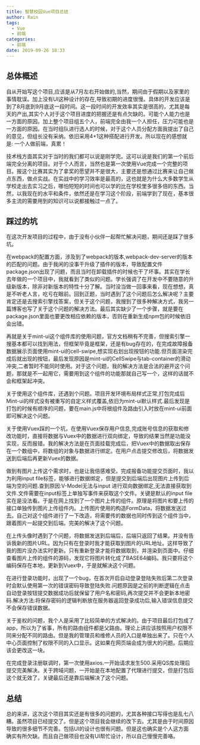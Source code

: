 ```yaml
---
title: 智慧校园Vue项目总结
author: Rain
tags:
  - Vue
  - 前端
categories:
  - 前端
date: 2019-09-26 18:33
---
```


<Boxx/>

## 总体概述

自从开始写这个项目,应该是从7月左右开始做的,当然，期间由于假期以及家里的事情耽误。加上没有UI这种设计的存在,导致初期的进度很慢。具体的开发应该是到了8月底到9月底这一段时间。这一段时间的开发效率其实是很高的，尤其是每天的产出,其实个人对于这个项目进度的把握还是有点欠缺的。可能个人能力也是一方面的原因。加上整个项目组五个人，前端完全由我一个人担任，压力可能也是一方面的原因。在当时组队进行选人的时候，对于这个人员分配方面我提出了自己的意见，但组长没有采纳。依旧采用4+1这种搭配进行开发。所以现在的感想就是: 一个人做前端，真累！

技术栈方面其实对于当时的我们都可以说是刚学完。这可以说是我们的第一个前后端完全分离的项目。对于个人而言，当然也是第一次使用Vue完成一个完整的项目。报这个比赛其实为了拿奖的愿望并不是很大，主要还是想通过比赛来让自己做点东西，做点实战。在实战中的学习效率是最高的，这也就是为什么大多数学生从学校走出去实习之后，哪怕短短的时间也可以学的比在学校里多很多倍的东西。当然，以我现在的水平和条件，依然还是在学习这个阶段，前端学到了现在，基本很多主流的需要用到的知识可以说都接触过一点了。

## 踩过的坑

在这次开发项目的过程中，由于没有小伙伴一起帮忙解决问题，期间还是踩了很多坑。

在webpack的配置方面，涉及到了webpack的版本,webpack-dev-server的版本的匹配的问题。由于我闲的没事干升级了插件的版本，导致配置文件package.json出现了问题，而且当时在卸载插件的时候也干了坏事。其实在学长去年做的一个项目中，我就看到了类似的问题。学长强调了在开发中不要随意的升级新版本，除非对新版本的特性十分了解。当时没当做一回事来看，现在想想，真是不听老人言，吃亏在眼前。回到正题，当时遇到了这个问题后怎么解决呢？主要肯定还是去搜索引擎找答案，但关于这个问题，我搜到了很多种解决方式，我另一篇博客也写了关于这个问题的解决方法。最后其实缺少了一个步骤，就是要在package.json里面也要更改相应依赖的版本，否则在重新生成npm包的时候依旧会出错。

再就是关于mint-ui这个组件库的使用问题，官方文档稍有不完善，但搜索引擎一搜基本都可以找到用法，但框架毕竟是框架，还是有bug存在的，在完成故障报备数据展示页面使用mint-ui的cell-swipe,想实现右划出现按钮的功能.但页面渲染完成后就出现的按钮，最后发现原因是mint-ui的CellSwipe与tab-container的滑动冲突,二者暂时不能同时使用。对于这个问题，我的解决方法是合法的避开这个问题，那就是不一起用它，需要用到这个组件的功能那就自己写一个，这样的话就不会和框架起冲突。

关于使用这个组件库，还遇到个问题。项目开发环境布局样式正常,打包完成后Mint-ui的样式没有被重写的自定义样式覆盖,依旧为mint-ui默认样式.最后发现是打包的时候有顺序的问题，要在main.js中将根组件及路由引入时放在mint-ui前面即可解决这个问题。

关于使用Vuex踩的一个坑，在使用Vuex保存用户信息,完成账号信息的获取和修改功能时，直接将数据与Vuex中的数据进行双向绑定，导致的结果当然是功能没实现，反而报错。我的解决方法是在页面挂载完成后，把Vuex中的数据取出保存在一个数组中，将数组的对象与数据进行绑定。在用户点击提交修改后，将数据发送到后端后再更新Vuex的数据。
        
做到有图片上传这个需求时，也是让我倍感难受。完成报备功能提交页面时，我以为利用input file标签，能够进行数据绑定，但是提交到后端后出现图片上传到后端为空的问题.查到原因:V-Model无法与input 进行双向数据绑定,无法直接获取到文件.文件需要在input标签上单独写事件来获取这个文件。关键是默认的input file实在是没法看。于是在网上找到了一个图片上传的组件。原理是将图片和要上传的接口单独传到图片上传组件内。上传图片使用的构造FormData，将数据发送过去。自己对这个组件进行了一下改造，将需要传的数据也同时传到这个组件当中，跟着图片一起提交到后端。完美的解决了这个问题。

在上传头像时遇到了个问题，将数据发送到后端后，后端只返回了结果。并没有告诉我新的图片URL。因为只有在登录时我才能获取到图片的URL地址。这样导致了我的图片没办法实时更新。只有重新登录才能将数据取到，并渲染到页面中。仔细查看图片上传的组件的源码，发现它将图片转化成了BASE64编码。我只要将这个编码保存在本地，更新到Vuex中，于是就解决这个问题。

在进行登录功能时，出现了一个bug，在首次开启自动登录登陆失败后第二次登录时会默认使用第一次的错误密码导致登陆失败.问题原因是之前的判断逻辑在点击自动登录按钮提交数据成功后就保留了用户名和密码,再次提交并不会更新本地密码.解决方法:将保存密码的逻辑判断放在服务器返回登录成功后,输入错误信息提交不会保存错误数据。

关于鉴权的问题，我个人是采用了比较简单的方式解决的。由于项目最后打包成了app，所以为了省事，所有的路由组件都是父路由。理论上讲应该按照用户权限不同来分配不同的路由。但是我的管理员和维修人员的入口是单独出来了。只在个人中心页面控制了权限不同的入口显示。这如果在网页端会成为很大的问题。后期应该会更改这一块。

在完成登录注册联调时，第一次使用axios.一开始请求发生500.采用QS库处理后提交完美解决。关于跨域问题，一开始是在本地配置了代理进行提交，但是打包后这个就无效了，关键最后还是靠后端解决了这个问题。
        
## 总结

总的来讲，这次这个项目其实还是有很多的问题的，尤其各种接口写得也是乱七八糟。虽然项目已经提交了。但是这个项目我会继续的改下去。尤其是由于时间原因导致的很多细节不完善。包括UI的设计也很有问题。但是这也确实是个人这方面确实有所欠缺。而且自己做项目也没有UI帮忙设计，所以自己慢慢完善咯。

<Vssue :title="$title" />